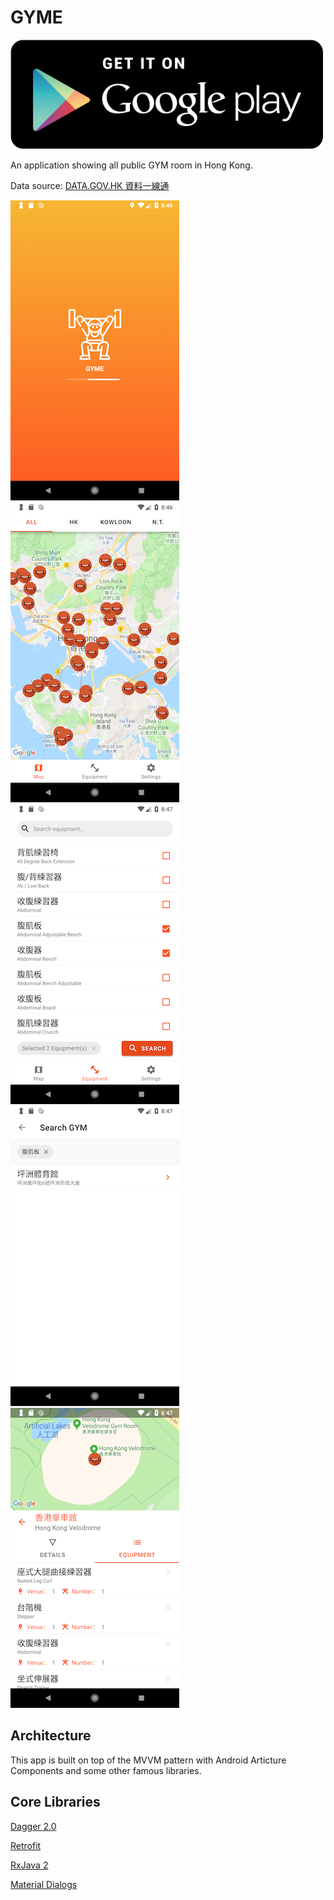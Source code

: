 GYME
====

[![store](https://github.com/kaiyan910/Gyme/blob/master/assets/store-logo.png?raw=true)](https://play.google.com/store/apps/details?id=com.olleh.gyme)

An application showing all public GYM room in Hong Kong.

Data source: [DATA.GOV.HK 資料一線通](https://data.gov.hk)

![1](https://raw.githubusercontent.com/kaiyan910/Gyme/master/assets/1.png)
![2](https://raw.githubusercontent.com/kaiyan910/Gyme/master/assets/2.png)
![3](https://raw.githubusercontent.com/kaiyan910/Gyme/master/assets/3.png)
![4](https://raw.githubusercontent.com/kaiyan910/Gyme/master/assets/4.png)
![5](https://raw.githubusercontent.com/kaiyan910/Gyme/master/assets/5.png)

Architecture
-------------
This app is built on top of the MVVM pattern with Android Articture Components and some other famous libraries.

Core Libraries
-------------
[Dagger 2.0](https://github.com/google/dagger)

[Retrofit](https://github.com/square/retrofit)

[RxJava 2](https://github.com/ReactiveX/RxJava)

[Material Dialogs](https://github.com/afollestad/material-dialogs)

